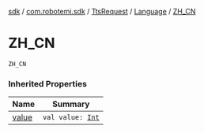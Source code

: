 [sdk](../../../index.md) / [com.robotemi.sdk](../../index.md) / [TtsRequest](../index.md) / [Language](index.md) / [ZH_CN](./-z-h_-c-n.md)

# ZH_CN

`ZH_CN`

### Inherited Properties

| Name | Summary |
|---|---|
| [value](value.md) | `val value: `[`Int`](https://kotlinlang.org/api/latest/jvm/stdlib/kotlin/-int/index.html) |
